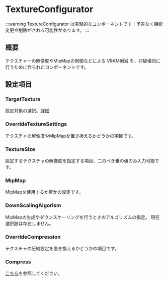 # TextureConfigurator

:::warning
TextureConfigurator は実験的なコンポーネントです！予告なく機能変更や削除がされる可能性があります。
:::

## 概要

テクスチャーの解像度やMipMapの制御などによる VRAM削減 を、非破壊的に行うために作られたコンポーネントです。

## 設定項目

### TargetTexture

設定対象の選択。[詳細](/docs/Reference/Common/TextureSelector)

### OverrideTextureSettings

テクスチャの解像度やMipMapを置き換えるかどうかの項目です。

### TextureSize

設定するテクスチャの解像度を指定する項目、二のべき乗の値のみ入力可能です。

### MipMap

MipMapを使用するか否かの設定です。

### DownScalingAlgorism

MipMapの生成やダウンスケーリングを行うときのアルゴリズムの指定。
現在選択肢は存在しません。

### OverrideCompression

テクスチャの圧縮設定を置き換えるかどうかの項目です。

### Compress

[こちら](/docs/Reference/AtlasTexture/TextureFineTuning#compress)を参照してください。
